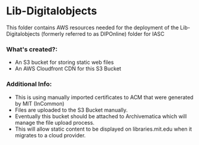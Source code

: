 # Lib-Digitalobjects

This folder contains AWS resources needed for the deployment of the Lib-Digitalobjects (formerly referred to as DIPOnline) folder for IASC

### What's created?:
* An S3 bucket for storing static web files
* An AWS Cloudfront CDN for this S3 Bucket

### Additional Info:
* This is using manually imported certificates to ACM that were generated by MIT (InCommon)
* Files are uploaded to the S3 Bucket manually.
* Eventually this bucket should be attached to Archivematica which will manage the file upload process.
* This will allow static content to be displayed on libraries.mit.edu when it migrates to a cloud provider.
